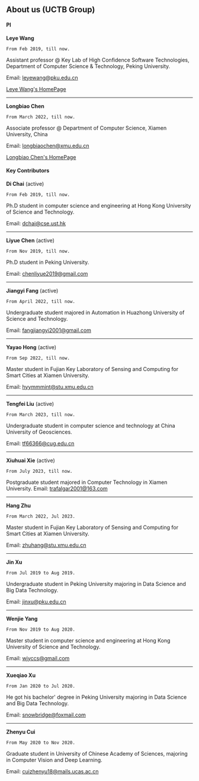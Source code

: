 ## About us (UCTB Group)

#### PI

**Leye Wang**  

```From Feb 2019, till now.```

Assistant professor @ Key Lab of High Confidence Software Technologies, Department of Computer Science & Technology, Peking University.

Email: [leyewang@pku.edu.cn](mailto:leyewang@pku.edu.cn) 

[Leye Wang's HomePage](https://cs.pku.edu.cn/info/1174/2334.htm)

______

**Longbiao Chen**  

```From March 2022, till now.```

Associate professor @ Department of Computer Science, Xiamen University, China

Email: [longbiaochen@xmu.edu.cn](mailto:longbiaochen@xmu.edu.cn) 

[Longbiao Chen's HomePage](https://longbiao.crowdsensing.cn/)

#### Key Contributors

**Di Chai** (active)

```From Feb 2019, till now.```

Ph.D student in computer science and engineering at Hong Kong University of Science and Technology.

Email: dchai@cse.ust.hk

______

**Liyue Chen** (active)

```From Nov 2019, till now.```

Ph.D student in Peking University.

Email:  chenliyue2019@gmail.com

------

**Jiangyi Fang** (active)

```From April 2022, till now.```

Undergraduate student majored in Automation in Huazhong University of Science and Technology.

Email:  fangjiangyi2001@gmail.com

------

**Yayao Hong** (active)

```From Sep 2022, till now.```

Master student in Fujian Key Laboratory of Sensing and Computing for Smart Cities at Xiamen University.

Email:  hyymmmint@stu.xmu.edu.cn

------

**Tengfei Liu** (active)

```From March 2023, till now.```

Undergraduate student in computer science and technology at China University of Geosciences.

Email:  tf66366@cug.edu.cn

------
**Xiuhuai Xie** (active)

```From July 2023, till now.```

Postgraduate student majored in Computer Technology in Xiamen University.
Email: trafalgar2001@163.com

------

**Hang Zhu**

```From March 2022, Jul 2023.```

Master student in Fujian Key Laboratory of Sensing and Computing for Smart Cities at Xiamen University.

Email:  zhuhang@stu.xmu.edu.cn

------

**Jin Xu**

```From Jul 2019 to Aug 2019.```

Undergraduate student in Peking University majoring in Data Science and Big Data Technology.

Email: jinxu@pku.edu.cn

______

**Wenjie Yang**

```From Nov 2019 to Aug 2020.```

Master student in computer science and engineering at Hong Kong University of Science and Technology.

Email: wjyccs@gmail.com

______

**Xueqiao Xu**

```From Jan 2020 to Jul 2020.```

He got his bachelor' degree in Peking University majoring in Data Science and Big Data Technology.

Email:  snowbridge@foxmail.com

------

**Zhenyu Cui**

```From May 2020 to Nov 2020.```

Graduate student in University of Chinese Academy of Sciences, majoring in Computer Vision and Deep Learning.

Email:  cuizhenyu18@mails.ucas.ac.cn
